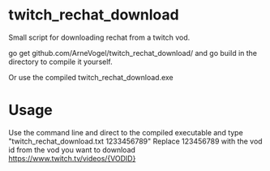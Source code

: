 # twitch_rechat_download
Small script for downloading rechat from a twitch vod.

go get github.com/ArneVogel/twitch_rechat_download/
and
go build
in the directory to compile it yourself.

Or use the compiled twitch_rechat_download.exe

# Usage
Use the command line and direct to the compiled executable and type "twitch_rechat_download.txt 1233456789"
Replace 123456789 with the vod id from the vod you want to download https://www.twitch.tv/videos/{VODID}
